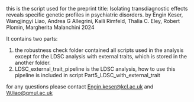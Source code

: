this is the script used for the preprint title: Isolating transdiagnostic effects reveals specific genetic profiles in psychiatric disorders. by Engin Keser, Wangjingyi Liao, Andrea G Allegrini, Kaili Rimfeld, Thalia C. Eley, Robert Plomin, Margherita Malanchini 2024

It contains two parts:
1. the robustness check folder contained all scripts used in the analysis except for the LDSC analysis with external traits, which is stored in the another folder.
2. LDSC_external_trait_pipeline is the LDSC analysis, how to use this pipeline is included in script Part5_LDSC_with_external_trait

for any questions please contact Engin.keser@kcl.ac.uk and W.liao@qmul.ac.uk
